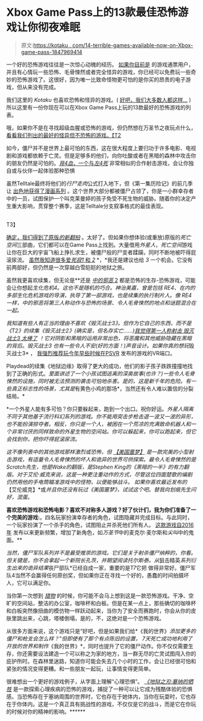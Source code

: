 # Xbox Game Pass上的13款最佳恐怖游戏让你彻夜难眠

> 原文:[https://kotaku . com/14-terrible-games-available-now-on-Xbox-game-pass-1847969414](https://kotaku.com/14-scary-games-available-now-on-xbox-game-pass-1847969414)

一个好的恐怖游戏往往是一次惊心动魄的经历。 [如果你目前是](https://kotaku.com/the-12-best-games-on-xbox-game-pass-1841477023) 的游戏通票用户，并且有心情玩一些恐怖、毛骨悚然或者完全怪异的游戏，你已经可以免费玩一些奇妙的恐怖游戏了。这很好，因为唯一比致命怪物更可怕的是你买的昂贵的电子游戏，但从来没有完成。

我们这里的 *Kotaku* 也喜欢恐怖和怪异的游戏。( [好吧，我们大多数人都这样…](https://kotaku.com/i-cannot-play-horror-games-but-i-wish-i-could-1649583237) )所以这里有一份你现在可以在Xbox Game Pass上玩的13款最好的恐怖游戏的列表。

哦，如果你不是在寻找超级血腥或恐怖的游戏，但仍然想在万圣节之夜玩点什么， [看看我们列出的最好的怪异但不恐怖的游戏。【T2](https://kotaku.com/the-best-not-scary-games-to-play-on-halloween-1844512015)

如今，僵尸并不是世界上最可怕的东西，这在很大程度上要归功于许多电影、电视剧和游戏都依赖于亡灵。但是足够多的他们，向你吐酸或者在黑暗的森林中攻击你的朋友仍然是可怕的。[*背4血*，一个与*左4死*](https://kotaku.com/back-4-blood-the-kotaku-review-1847902890) 非常相似的合作射击游戏，会让你独自或与伙伴一起体验那种恐惧

虽然Telltale最终将他们的*行尸走肉*公式打入地下，但《第一集历险记》的前几季让 [出色地获得了漫画系列](https://kotaku.com/why-the-walking-dead-should-be-game-of-the-year-5972488) 。这个世界大部分都被僵尸占领了，你是一小群幸存者中的一员，试图保护一个叫克莱曼婷的孩子免受不死生物的威胁。随着你的决定产生重大影响，贯穿整个赛季，这是Telltale分支叙事格式的最佳表现。

## 

T3】

[确定，我们得到了原版*的新翻拍*](https://kotaku.com/here-s-an-extremely-early-look-at-the-dead-space-remake-1847590106) 。太好了。但如果你想体验(或重放)原版的*死亡空间*三部曲，它们都可以在Game Pass上找到。大量借用*外星人*，*死亡空间*游戏让你在巨大的宇宙飞船上挣扎求生，被僵尸般的尸变者蹂躏，同时不断地被吓得屁滚尿流。 [虽然我知道很多爱*死寂1* 和 *2*](https://kotaku.com/dead-space-review-true-stories-of-space-horror-5068557) *，*我还是建议也给 *3* 一个机会。它没有前两部好，但仍然是一次穿越白雪皑皑的地狱之旅。

虽然我更喜欢续集，但无论是[](https://kotaku.com/the-evil-within-the-kotaku-review-1649303587)**还是 [*中的邪恶* 2](https://kotaku.com/the-evil-within-2-the-kotaku-review-1819716601) 都是恐怖的生存-恐怖游戏，可能会让你想起*生化危机4。这也不是随机的巧合。神治美嘉，曾是包括 *RE4、*在内的多部*生化危机*游戏的导演，执导了第一部游戏，也是续集的执行制片人。像 *RE4一样，*中的邪恶将第三人称动作与恐怖的场景、令人毛骨悚然的地点和谜题混合在一起。***

 *我知道有些人有正当的理由不喜欢《毁灭战士3》。但作为它自己的东西，而不是《T2》的续集《毁灭战士2》(确实是，但名存实亡……)[我觉得第一人称射击 *毁灭战士3* 太棒了](https://kotaku.com/15-years-later-i-was-finally-brave-enough-to-finish-do-1836893812) ！它对阴影和黑暗的运用非常出色，将恶魔和其他威胁隐藏在黑暗的背后。*毁灭战士3* 也有一些令人不安(好的方面！)声音设计。如果你真的想玩*毁灭战士3* ， [我强烈推荐玩今年早些时候在PSVR](https://kotaku.com/doom-3-is-better-in-vr-1846609043) 发布的游戏的VR端口。

Playdead的续集《地狱边缘》取得了更大的成功，他们的影子孩子跌跌撞撞地找到了正确的形式。[](https://kotaku.com/why-inside-is-one-of-the-best-games-of-the-year-1787280828)*里面讲述了一个小孩试图逃离的深奥故事(也许？)一些令人毛骨悚然的设施，同时被无法预测的袭击可怕地杀害。是的，这是新千年的危险。有一些真正标志性的场景，尤其是*有黄色小鸡的那场*，当然还有令人难以置信的分裂结局。*

 *一个外星人能有多可怕？你只要躲起来，跑到一个出口。祝你好运。[](https://kotaku.com/alien-isolation-the-i-cant-believe-i-waited-seven-year-1846817646)*外星人隔离不同于其他基于流行科幻系列的游戏。你不能用突击步枪击退一波又一波的异形，也不能扮演掠夺者。相反，你只是一个人，被困在一个荒凉的充满致命机器人和一个非常讨厌的同样致命的外星生物的空间站。你可以躲起来，你可以跑起来，但它会找到你，把你吓得屁滚尿流。*

 *这不像列表中的其他游戏那样激烈或恐怖，但 [*【美国噩梦】*](https://kotaku.com/alan-wakes-american-nightmare-the-kotaku-review-5886570) 是一款完美的小型射击游戏，有适量令人毛骨悚然的坏人和诡异的世界可供探索。最令人毛骨悚然的是Scratch先生，他是Wake的翻版，是Stephen King的《黑暗的一半》的有力翻版。对于艾伦·威克来说，这是一种更注重动作的方式，尽管这位四面楚歌的编剧仍然用他的手电筒瞄准游戏中的怪物，以便能够战斗。 如果你喜欢最近发布的*【艾伦威克】*或[](https://kotaku.com/control-fans-believe-alan-wake-takes-place-in-the-same-1837840844)**并且你还没有玩过*《美国噩梦》，*试试这个吧。替我向划痕先生问好，混蛋。**

 **喜欢恐怖游戏和恐怖电影？喜欢不对称多人游戏？好了伙计们，我为你们准备了一个完美的游戏:[](https://kotaku.com/dead-by-daylight-studio-hurriedly-announces-colorblind-1846103493)**。四名玩家扮演幸存者的角色，试图隐藏并完成目标。与此同时，一个玩家扮演了一个杀手的角色，试图阻止并杀死他们所有人。 [这款游戏自2016年](https://kotaku.com/dead-by-daylight-just-hit-over-100k-players-on-steam-f-1847225438) 发布以来更新频繁，增加了新角色，如*万圣节*中的麦克尔·麦尔斯和*尖叫*中的鬼面。**

 *当然，*僵尸军队*系列并不是最受推崇的游戏。它们是关于射杀僵尸纳粹的，你看。但关键是，你不会拿起一个新院长孔茨，并期望阅读托尔斯泰。从*狙击精英*系列衍生出来的诡异结果*丧尸部队*已经自成一家，重要的是T7它把 做得非常好。僵尸军队4当然不会赢得任何原创奖，但如果你正在寻找一个好的，愚蠢的时间拍摄坏人，它可以满足你。

当你第一次想到 [*猎物*](https://kotaku.com/prey-the-kotaku-review-1795167006) 的时候，你可能不会马上想到这是一款恐怖游戏。干净、空旷的空间站，整洁的办公室，咖啡杯和白板。但是在某一点上，那些确切的咖啡杯和白板突然像扭曲的模仿物一样跃动起来，当你为了安全而赛跑时，你会从你的皮肤里跳出来，心跳，塔楼倒塌，是的，不，这绝对是一个恐怖游戏。

从很多方面来说，这个游戏只是“好吧，但是如果我们给*《我的世界》*添加更多的僵尸和枪支会怎么样？”但即使有了那个有点陈旧的设置， *7天死亡*成功地利用了开放的世界和制作*《我的世界》*，同时也提升了它的僵尸动作。你不仅仅需要生存，你还需要设法建造一个可以称之为家的地方，当一群无尽的亡灵试图闯入你的庇护所时。在森林里迷路，知道你可能会失去几个小时的工作，会让已经很可怕和紧张的情况变得更糟。和一些朋友一起玩，让事情变得更简单。

很难想出一个更好的游戏例子，从字面上理解“心理恐惧”。 [*《地狱之刃:塞纳的牺牲*](https://kotaku.com/hellblade-is-great-because-it-s-frustrating-1797654673) 是一款探索心理疾病的恐怖的游戏，捕捉了一种可以让它成为残酷体验的恐惧感。当恐怖存在于塞纳周围的世界时，它也存在于她体内，当你在玩耍时，它也存在于你体内。这是一个真正具有挑战性的游戏，不仅仅是它的战斗，而是它在你玩的时候对你的精神的影响。******